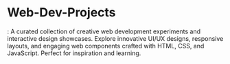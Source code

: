 # Web-Dev-Projects
: A curated collection of creative web development experiments and interactive design showcases. Explore innovative UI/UX designs, responsive layouts, and engaging web components crafted with HTML, CSS, and JavaScript. Perfect for inspiration and learning.
